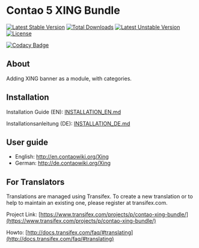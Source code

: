 # Contao 5 XING Bundle


[![Latest Stable Version](https://poser.pugx.org/bugbuster/contao-xing-bundle/v/stable.svg)](https://packagist.org/packages/bugbuster/contao-xing-bundle) [![Total Downloads](https://poser.pugx.org/bugbuster/contao-xing-bundle/downloads.svg)](https://packagist.org/packages/bugbuster/contao-xing-bundle) [![Latest Unstable Version](https://poser.pugx.org/bugbuster/contao-xing-bundle/v/unstable.svg)](https://packagist.org/packages/bugbuster/contao-xing-bundle) [![License](https://poser.pugx.org/bugbuster/contao-xing-bundle/license.svg)](https://packagist.org/packages/bugbuster/contao-xing-bundle)

[![Codacy Badge](https://api.codacy.com/project/badge/Grade/30792dc329dc43f59b8ba621bd4bcd67)](https://www.codacy.com/app/BugBuster1701/contao-xing-bundle?utm_source=github.com&amp;utm_medium=referral&amp;utm_content=BugBuster1701/contao-xing-bundle&amp;utm_campaign=Badge_Grade)


## About
Adding XING banner as a module, with categories.


## Installation

Installation Guide (EN): [INSTALLATION_EN.md](INSTALLATION_EN.md)

Installationsanleitung (DE): [INSTALLATION_DE.md](INSTALLATION_DE.md)


## User guide

* English: http://en.contaowiki.org/Xing
* German: http://de.contaowiki.org/Xing


## For Translators

Translations are managed using Transifex. To create a new translation or to help to maintain an existing one, please register at transifex.com.

Project Link: [https://www.transifex.com/projects/p/contao-xing-bundle/](https://www.transifex.com/projects/p/contao-xing-bundle/)

Howto: [http://docs.transifex.com/faq/#translating](http://docs.transifex.com/faq/#translating)



